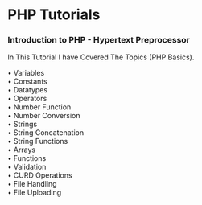 # PHP Tutorials

<h3>Introduction to PHP - Hypertext Preprocessor</h3>

In This Tutorial I have Covered The Topics (PHP Basics).

• Variables <br>
• Constants <br>
• Datatypes <br>
• Operators <br>
• Number Function <br>
• Number Conversion <br>
• Strings <br>
• String Concatenation <br>
• String Functions <br>
• Arrays <br>
• Functions <br>
• Validation <br>
• CURD Operations <br>
• File Handling <br>
• File Uploading <br>
  



